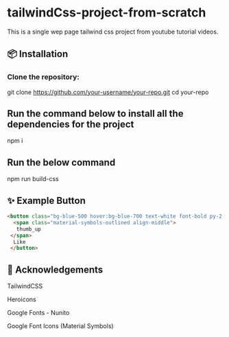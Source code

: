 # tailwindCss-project-from-scratch

This is a single wep page tailwind css project from youtube tutorial videos. 

##  📦 Installation

### Clone the repository:

git clone https://github.com/your-username/your-repo.git
cd your-repo

## Run the command below to install all the dependencies for the project
npm i

## Run the below command 
npm run build-css

## ✨ Example Button
```html
<button class="bg-blue-500 hover:bg-blue-700 text-white font-bold py-2 px-4 rounded">
  <span class="material-symbols-outlined align-middle">
   thumb_up
 </span>
  Like
 </button>
```


## 🙌 Acknowledgements

TailwindCSS

Heroicons

Google Fonts - Nunito

Google Font Icons (Material Symbols)
